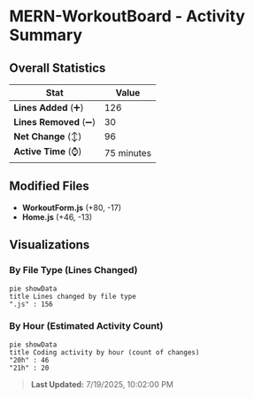 # MERN-WorkoutBoard - Activity Summary 

## Overall Statistics

| Stat                   | Value                                                             |
| ---------------------- | ----------------------------------------------------------------- |
| **Lines Added** (➕)   | 126                                          |
| **Lines Removed** (➖) | 30                                        |
| **Net Change** (↕)    | 96                |
| **Active Time** (⌚)   | 75 minutes |


## Modified Files
- **WorkoutForm.js** (+80, -17)
- **Home.js** (+46, -13)

## Visualizations

### By File Type (Lines Changed)

```mermaid
pie showData
title Lines changed by file type
".js" : 156
```

### By Hour (Estimated Activity Count)

```mermaid
pie showData
title Coding activity by hour (count of changes)
"20h" : 46
"21h" : 20
```


> **Last Updated:** 7/19/2025, 10:02:00 PM